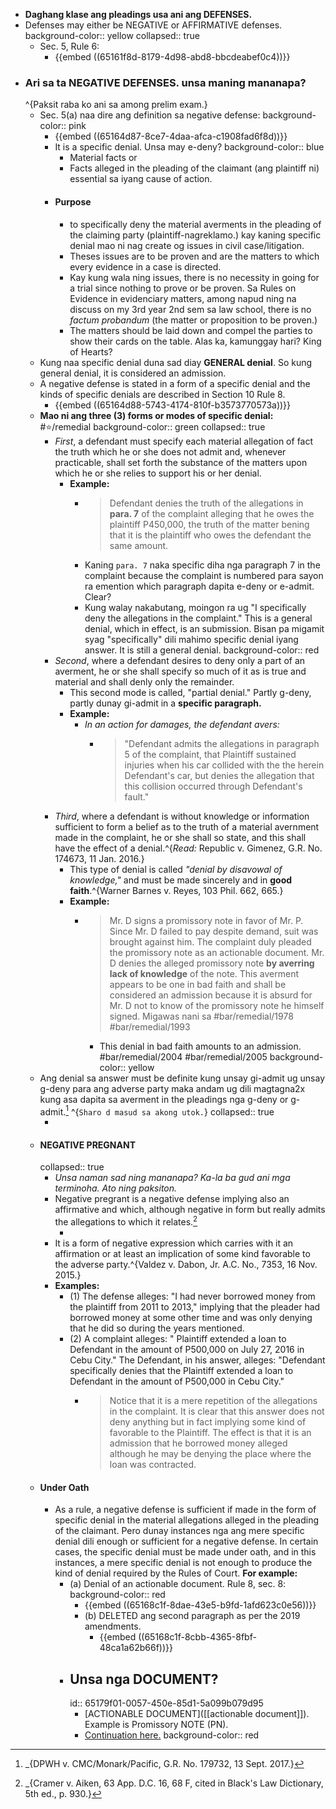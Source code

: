 - **Daghang klase ang pleadings usa ani ang DEFENSES.**
- Defenses may either be NEGATIVE or AFFIRMATIVE defenses.
  background-color:: yellow
  collapsed:: true
	- Sec. 5, Rule 6:
		- {{embed ((65161f8d-8179-4d98-abd8-bbcdeabef0c4))}}
- ### Ari sa ta NEGATIVE DEFENSES. unsa maning mananapa? 
  ^{Paksit raba ko ani sa among prelim exam.}
	- Sec. 5(a) naa dire ang definition sa negative defense:
	  background-color:: pink
		- {{embed ((65164d87-8ce7-4daa-afca-c1908fad6f8d))}}
		- It is a specific denial. Unsa may e-deny?
		  background-color:: blue
			- Material facts or
			- Facts alleged in the pleading of the claimant (ang plaintiff ni) essential sa iyang cause of action.
		- #### Purpose
			- to specifically deny the material averments in the pleading of the claiming party (plaintiff-nagreklamo.) kay kaning specific denial mao ni nag create og issues in civil case/litigation.
			- Theses issues are to be proven and are the matters to which every evidence in a case is directed.
			- Kay kung wala ning issues, there is no necessity in going for a trial since nothing to prove or be proven. Sa Rules on Evidence in evidenciary matters, among napud ning na discuss on my 3rd year 2nd sem sa law school, there is no *factum probandum* (the matter or proposition to be proven.)
			- The matters should be laid down and compel the parties to show  their cards on the table. Alas ka, kamunggay hari? King of Hearts?
	- Kung naa specific denial duna sad diay **GENERAL denial**. So kung general denial, it is considered an admission.
	- A negative defense is stated in a form of a specific denial and the kinds of specific denials are described in Section 10 Rule 8.
		- {{embed ((65164d88-5743-4174-810f-b3573770573a))}}
	- **Mao ni ang three (3) forms or modes of specific denial:** #⭐️/remedial
	  background-color:: green
	  collapsed:: true
		- *First*, a defendant must specify each material allegation of fact the truth which he or she does not admit and, whenever practicable, shall set forth the substance of the matters upon which he or she relies to support his or her denial.
			- **Example:**
				- > Defendant denies the truth of the allegations in **para. 7** of the complaint alleging that he owes the plaintiff P450,000, the truth of the matter bening that it is the plaintiff who owes the defendant the same amount.
				- Kaning `para. 7` naka specific diha nga paragraph 7 in the complaint because the complaint is numbered para sayon ra emention which paragraph dapita e-deny or e-admit. Clear?
				- Kung walay nakabutang, moingon ra ug "I specifically deny the allegations in the complaint." This is a general denial, which in effect, is an submission. Bisan pa migamit syag "specifically" dili mahimo specific denial iyang answer. It is still a general denial.
				  background-color:: red
		- *Second*, where a defendant desires to deny only a part of an averment, he or she shall specify so much of it as is true and material and shall denly only the remainder.
			- This second mode is called, "partial denial." Partly g-deny, partly dunay gi-admit in a **specific paragraph.**
			- **Example:**
				- *In an action for damages, the defendant avers:*
					- > "Defendant admits the allegations in paragraph 5 of the complaint, that Plaintiff sustained injuries when his car collided with the the herein Defendant's car, but denies the allegation that this collision occurred through Defendant's fault."
		- *Third*, where a defendant is without knowledge or information sufficient to form a belief as to the truth of a material avernment made in the complaint, he or she shall so state, and this shall have the effect of a denial.^{*Read:* Republic v. Gimenez, G.R. No. 174673, 11 Jan. 2016.}
			- This type of denial is called *"denial by disavowal of knowledge,"* and must be made sincerely and in **good faith**.^{Warner Barnes v. Reyes, 103 Phil. 662, 665.}
			- **Example:**
				- > Mr. D signs a promissory note in favor of Mr. P. Since Mr. D failed to pay despite demand, suit was brought against him. The complaint duly pleaded the promissory note as an actionable document. Mr. D denies the alleged promissory note **by averring lack of knowledge** of the note. This averment appears to be one in bad faith and shall be considered an admission because it is absurd for Mr. D not to know of the promissory note he himself signed. Migawas nani sa #bar/remedial/1978 #bar/remedial/1993
					- This denial in bad faith amounts to an admission. #bar/remedial/2004 #bar/remedial/2005
					  background-color:: yellow
	- Ang denial sa answer must be definite kung unsay gi-admit ug unsay g-deny para ang adverse party maka andam ug dili magtagna2x kung asa dapita sa averment in the pleadings nga g-deny or g-admit.[^1] ^{`Sharo d masud sa akong utok.`}
	  collapsed:: true
		- [^1]: _{DPWH v. CMC/Monark/Pacific, G.R. No. 179732, 13 Sept. 2017.}
	- #### NEGATIVE PREGNANT
	  collapsed:: true
		- *Unsa naman sad ning mananapa? Ka-la ba gud ani mga terminoha. Ato ning paksiton.*
		- Negative pregrant is a negative defense implying also an affirmative and which, although negative in form but really admits the allegations to which it relates.[^2]
			- [^2]: _{Cramer v. Aiken, 63 App. D.C. 16, 68 F, cited in Black's Law Dictionary, 5th ed., p. 930.}
		- It is a form of negative expression which carries with it an affirmation or at least an implication of some kind favorable to the adverse party.^{Valdez v. Dabon, Jr. A.C. No., 7353, 16 Nov. 2015.}
		- **Examples:**
			- (1) The defense alleges: "I had never borrowed money from the plaintiff from 2011 to 2013," implying that the pleader had borrowed money at some other time and was only denying that he did so during the years mentioned.
			- (2) A complaint alleges: " Plaintiff extended a loan to Defendant in the amount of P500,000 on July 27, 2016 in Cebu City." The Defendant, in his answer, alleges: "Defendant specifically denies that the Plaintiff extended a loan to Defendant in the amount of P500,000 in Cebu City."
				- > Notice that it is a mere repetition of the allegations in the complaint. It is clear that this answer does not deny anything but in fact implying some kind of favorable to the Plaintiff. The effect is that it is an admission that he borrowed money alleged although he may be denying the place where the loan was contracted.
	- #### Under Oath
		- As a rule, a negative defense is sufficient if made in the form of specific denial in the material allegations alleged in the pleading of the claimant. Pero dunay instances nga ang  mere specific denial dili enough or sufficient for a negative defense. In certain cases, the specific denial must be made under oath, and in this instances, a mere specific denial is not enough to produce the kind of denial required by the Rules of Court. **For example:**
			- (a) Denial of an actionable document. Rule 8, sec. 8:
			  background-color:: red
				- {{embed ((65168c1f-8dae-43e5-b9fd-1afd623c0e56))}}
				- (b) DELETED ang second paragraph as per the 2019 amendments.
					- {{embed ((65168c1f-8cbb-4365-8fbf-48ca1a62b66f))}}
			- ## Unsa nga DOCUMENT?
			  id:: 65179f01-0057-450e-85d1-5a099b079d95
				- [ACTIONABLE DOCUMENT]([[actionable document]]). Example is Promissory NOTE (PN).
				- [Continuation here.](((65179eea-8dc9-42e9-95d5-80c31836892b)))
				  background-color:: red